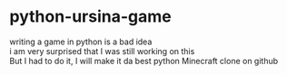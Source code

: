 # python-ursina-game
writing a game in python is a bad idea
<br />
i am very surprised that I was still working on this
<br />
But I had to do it, I will make it da best python Minecraft clone on github

